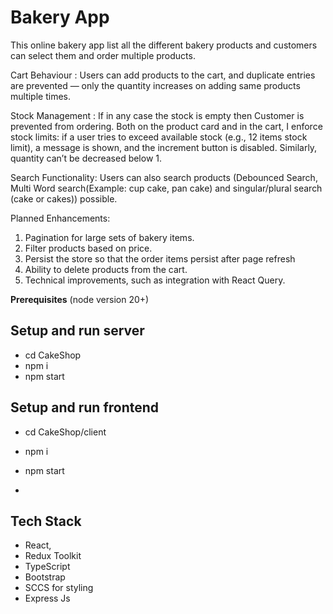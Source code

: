 # Bakery App
This online bakery app list all the different bakery products and customers can select them and order multiple products. 

Cart Behaviour :
Users can add products to the cart, and duplicate entries are prevented — only the quantity increases on adding same products multiple times.

Stock Management : 
If in any case the stock is empty then Customer is prevented from ordering.  Both on the product card and in the cart, I enforce stock limits: if a user tries to exceed available stock (e.g., 12 items stock limit), a message is shown, and the increment button is disabled. Similarly, quantity can’t be decreased below 1. 

Search Functionality:
Users can also search products (Debounced Search, Multi Word search(Example: cup cake, pan cake) and singular/plural search (cake or cakes)) possible.

Planned Enhancements:
1. Pagination for large sets of bakery items. 
2. Filter products based on price.
3. Persist the store so that the order items persist after page refresh
4. Ability to delete products from the cart.
5. Technical improvements, such as integration with React Query.

**Prerequisites**
(node version 20+)

## Setup and run server

- cd CakeShop
- npm i
- npm start

## Setup and run frontend

- cd CakeShop/client
- npm i
- npm start

- 
## Tech Stack
- React,
- Redux Toolkit
- TypeScript
- Bootstrap
- SCCS for styling
- Express Js

